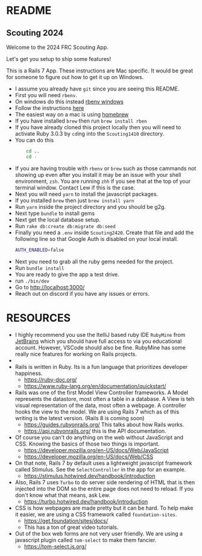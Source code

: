 # README

## Scouting 2024 ##

Welcome to the 2024 FRC Scouting App.

Let's get you setup to ship some features!

This is a Rails 7 App. These instructions are Mac specific. It would be great for someone to figure out how to get it up on Windows.

  * I assume you already have `git` since you are seeing this README.
  * First you will need `rbenv`.
  * On windows do this instead [rbenv windows](https://github.com/ccmywish/rbenv-for-windows)
  * Follow the instructions [here](https://github.com/rbenv/rbenv)
  * The easiest way on a mac is using [homebrew](https://brew.sh/)
  * If you have installed `brew` then run `brew install rben`
  * If you have already cloned this project locally then you will need to activate Ruby 3.0.3 by `cd`ing into the `Scouting1410` directory.
  * You can do this
    ```bash
        cd ..
        cd -  
    ```
  * If you are having trouble with `rbenv` or `brew` such as those cammands not showing up even after you install it may be an issue with your shell environment, `zsh`. You are running `zhh` if you see that at the top of your terminal window. Contact Lew if this is the case.
  * Next you will need `yarn` to install the javascript packages.
  * If you installed `brew` then just `brew install yarn`
  * Run `yarn` inside the project directory and you should be g2g.
  * Next type `bundle` to install gems
  * Next get the local database setup.
  * Run `rake db:create db:migrate db:seed`
  * Finally you need a `.env` inside `Scouting2420`. Create that file and add the following line so that Google Auth is disabled on your local install.
    ```bash
    AUTH_ENABLED=false
    ```
  * Next you need to grab all the ruby gems needed for the project.
  * Run `bundle install`
  * You are ready to give the app a test drive.
  * run `./bin/dev`
  * Go to [http://localhost:3000/](http://localhost:3000/)
  * Reach out on discord if you have any issues or errors.

# RESOURCES #

* I highly recommend you use the ItelliJ based ruby IDE `RubyMine` from [JetBrains](https://www.jetbrains.com/ruby/) which you should have full access to via you educational account. However, VSCode should also be fine. RubyMine has some really nice features for working on Rails projects.
* 
* Rails is written in Ruby. Its is a fun language that prioritizes developer happiness. 
  * https://ruby-doc.org/
  * https://www.ruby-lang.org/en/documentation/quickstart/
* Rails was one of the first Model View Controller frameworks. A Model represents the datastore, most often a table in a database. A View is teh visual representation of the data, most often a webpage. A controller hooks the view to the model. We are using Rails 7 which as of this writing is the latest version. (Rails 8 is coming soon)
  * https://guides.rubyonrails.org/ This talks about how Rails works.
  * https://api.rubyonrails.org/ this is the API documentation.
* Of course you can't do anything on the web without JavaScript and CSS. Knowing the basics of those two things is important.
  * https://developer.mozilla.org/en-US/docs/Web/JavaScript
  * https://developer.mozilla.org/en-US/docs/Web/CSS
* On that note, Rails 7 by default uses a lightweight javascript framework called Stimulus. See the `SelectController` in the app for an example.
  * https://stimulus.hotwired.dev/handbook/introduction
* Also, Rails 7 uses `Turbo` to do server side rendering of HTML that is then injected into the DOM so the entire page does not need to reload. If you don't know what that means, ask Lew.
  * https://turbo.hotwired.dev/handbook/introduction
* CSS is how webpages are made pretty but it can be hard. To help make it easier, we are using a CSS framework called `foundation-sites`.
  * https://get.foundation/sites/docs/
  * This has a ton of great video tutorials.
* Out of the box web forms are not very user friendly. We are using a javascript plugin called `tom-select` to make them fancier.
  * https://tom-select.js.org/


